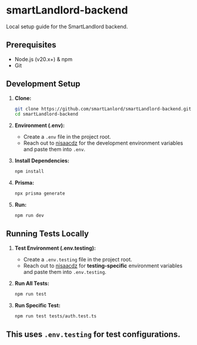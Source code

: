 # smartLandlord-backend

Local setup guide for the SmartLandlord backend.

## Prerequisites

*   Node.js (v20.x+) & npm
*   Git

## Development Setup

1.  **Clone:**
    ```bash
    git clone https://github.com/smartLanlord/smartLandlord-backend.git
    cd smartLandlord-backend
    ```

2.  **Environment (.env):**
    *   Create a `.env` file in the project root.
    *   Reach out to [nisaacdz](https://github.com/nisaacdz) for the development environment variables and paste them into `.env`.

3.  **Install Dependencies:**
    ```bash
    npm install
    ```

4.  **Prisma:**
    ```bash
    npx prisma generate
    ```
5.  **Run:**
    ```bash
    npm run dev
    ```

## Running Tests Locally

1.  **Test Environment (.env.testing):**
    *   Create a `.env.testing` file in the project root.
    *   Reach out to [nisaacdz](https://github.com/nisaacdz) for **testing-specific** environment variables and paste them into `.env.testing`.

2.  **Run All Tests:**
    ```bash
    npm run test
    ```

3. **Run Specific Test:**
    ```bash
    npm run test tests/auth.test.ts
    ```
This uses `.env.testing` for test configurations.
---